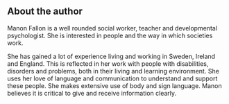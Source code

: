 <span id="calibre_link-1" class="calibre1"></span>About the author<span id="calibre_link-76" class="calibre1"></span>
-------------------------------------------------------------------------------------------------------------------

Manon Fallon is a well rounded social worker, teacher and developmental psychologist. She is interested in people and the way in which societies work.

She has gained a lot of experience living and working in Sweden, Ireland and England. This is reflected in her work with people with disabilities, disorders and problems, both in their living and learning environment. She uses her love of language and communication to understand and support these people. She makes extensive use of body and sign language. Manon believes it is critical to give and receive information clearly.
